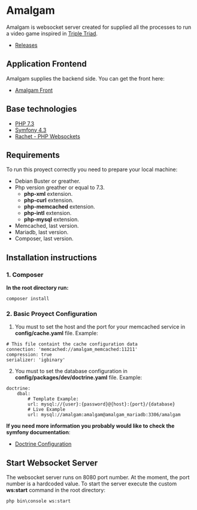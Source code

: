 # Amalgam
Amalgam is websocket server created for supplied all the processes to run a video game inspired in [Triple Triad](https://finalfantasy.fandom.com/wiki/Triple_Triad).
- [Releases](https://github.com/ogueta93/amalgam/releases) 

## Application Frontend
Amalgam supplies the backend side. You can get the front here: 
- [Amalgam Front](https://github.com/ogueta93/amalgam-front)

## Base technologies
- [PHP 7.3](https://www.php.net/manual/en/intro-whatis.php)
- [Symfony 4.3](https://symfony.com/)
- [Rachet - PHP Websockets](http://socketo.me/)

## Requirements
To run this proyect correctly you need to prepare your local machine:

- Debian Buster or greather.
- Php version greather or equal to 7.3.
	- **php-xml** extension.
	- **php-curl** extension. 
	- **php-memcached** extension.
	- **php-intl** extension. 
	- **php-mysql** extension.
- Memcached, last version.
- Mariadb, last version.
- Composer, last version.

## Installation instructions

### 1. Composer
**In the root directory run:**
```
composer install
```

### 2. Basic Proyect Configuration
1. You must to set the host and the port for your memcached service in **config/cache.yaml** file. Example:
```
# This file containt the cache configuration data
connection: 'memcached://amalgam_memcached:11211'
compression: true
serializer: 'igbinary'
```
2. You must to set  the database configuration in **config/packages/dev/doctrine.yaml** file. Example:
```
doctrine:
	dbal:
		# Template Example:
		url: mysql://{user}:{password}@{host}:{port}/{database}
		# Live Example 
		url: mysql://amalgam:amalgam@amalgam_mariadb:3306/amalgam
```

**If you need more information you probably would like to check the symfony documentation**:
- [Doctrine Configuration](https://symfony.com/doc/current/reference/configuration/doctrine.html)

## Start Websocket Server
The websocket server runs on 8080 port number. At the moment, the port number is a hardcoded value.
To start the server execute the custom **ws:start** command in the root directory:
```
php bin\console ws:start
```
